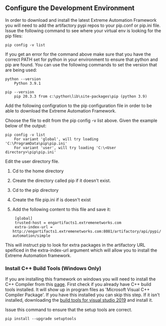 ## Configure the Development Environment
In order to download and install the latest Extreme Automation Framework you will need to add the artifactory pypi repos to your pip.conf or pip.ini file. Issue the following command to see where your virtual env is looking for the pip files:

    pip config -v list

If you get an error for the command above make sure that you have the correct PATH set for python in your environment to ensure that python and pip are found. You can use the following commands to set the version that are being used:

    python --version
        Python 3.9.1

    pip --version
        pip 20.3.3 from c:\python\lib\site-packages\pip (python 3.9)


Add the following configration to the pip configuration file in order to be able to download the Extreme Automation Framework.

Choose the file to edit from the  pip config -v list above. Given the example below of the output:

    pip config -v list
        For variant 'global', will try loading 'C:\ProgramData\pip\pip.ini'
        For variant 'user', will try loading 'C:\<User directory>\pip\pip.ini'

Edit the user directory file.

1. Cd to the home directory
2. Create the directory called pip if it doesn't exist.
3. Cd to the pip directory
4. Create the file pip.ini if is doesn't exist
5. Add the following content to this file and save it:


        [global]
        trusted-host = engartifacts1.extremenetworks.com
        extra-index-url =   http://engartifacts1.extremenetworks.com:8081/artifactory/api/pypi/econ-automation/simple

This will instruct pip to look for extra packages in the artifactory URL speificed in the extra-index-url argument which will allow you to install the Extreme Automation framework.


### Install C++ Build Tools (Windows Only)
 If you are installing this framework on windows you will need to install the C++ Compiler from this [page](https://wiki.python.org/moin/WindowsCompilers). First check if you already have C++ build tools installed. It will show up in program files as 'Microsoft Visual C++ Compiler Package'. If you have this installed you can skip this step. If it isn't installed, downloading the [build tools for visual studio 2019](https://visualstudio.microsoft.com/downloads/#build-tools-for-visual-studio-2019) and install it.

 Issue this command to ensure that the setup tools are correct.

    pip install --upgrade setuptools